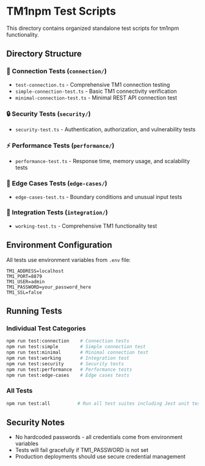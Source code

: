 # TM1npm Test Scripts

This directory contains organized standalone test scripts for tm1npm functionality.

## Directory Structure

### 🔌 Connection Tests (`connection/`)
- `test-connection.ts` - Comprehensive TM1 connection testing
- `simple-connection-test.ts` - Basic TM1 connectivity verification  
- `minimal-connection-test.ts` - Minimal REST API connection test

### 🔒 Security Tests (`security/`)
- `security-test.ts` - Authentication, authorization, and vulnerability tests

### ⚡ Performance Tests (`performance/`)
- `performance-test.ts` - Response time, memory usage, and scalability tests

### 🎯 Edge Cases Tests (`edge-cases/`)
- `edge-cases-test.ts` - Boundary conditions and unusual input tests

### 🔗 Integration Tests (`integration/`)
- `working-test.ts` - Comprehensive TM1 functionality test

## Environment Configuration

All tests use environment variables from `.env` file:
```
TM1_ADDRESS=localhost
TM1_PORT=8879
TM1_USER=admin
TM1_PASSWORD=your_password_here
TM1_SSL=false
```

## Running Tests

### Individual Test Categories
```bash
npm run test:connection    # Connection tests
npm run test:simple        # Simple connection test
npm run test:minimal       # Minimal connection test
npm run test:working       # Integration test
npm run test:security      # Security tests
npm run test:performance   # Performance tests
npm run test:edge-cases    # Edge cases tests
```

### All Tests
```bash
npm run test:all          # Run all test suites including Jest unit tests
```

## Security Notes

- No hardcoded passwords - all credentials come from environment variables
- Tests will fail gracefully if TM1_PASSWORD is not set
- Production deployments should use secure credential management